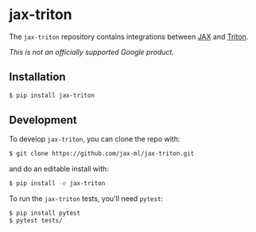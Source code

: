 # jax-triton

The `jax-triton` repository contains integrations between [JAX](https://github.com/google/jax) and [Triton](https://github.com/openai/triton).

*This is not an officially supported Google product.*

## Installation

```bash
$ pip install jax-triton
```

## Development

To develop `jax-triton`, you can clone the repo with:
```bash
$ git clone https://github.com/jax-ml/jax-triton.git 
```
and do an editable install with:
```bash
$ pip install -e jax-triton
```
To run the `jax-triton` tests, you'll need `pytest`:
```bash
$ pip install pytest
$ pytest tests/
```

